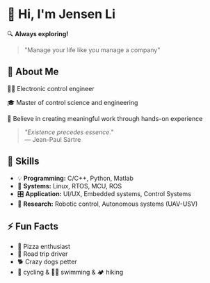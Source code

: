# 👋 Hi, I'm Jensen Li

🔍 **Always exploring!**

> "Manage your life like you manage a company"

## 🚀 About Me
🧑‍💻 Electronic control engineer

🎓 Master of control science and engineering

🌈 Believe in creating meaningful work through hands-on experience

> _"Existence precedes essence."_  
> — Jean-Paul Sartre  

## 🧰 Skills
- 💡 **Programming:** C/C++, Python, Matlab
- 🔌 **Systems:** Linux, RTOS, MCU, ROS
- 🎛️ **Application:** UI/UX, Embedded systems, Control Systems
- 🤖 **Research:** Robotic control, Autonomous systems (UAV-USV)

## ⚡ Fun Facts
- 🍕 Pizza enthusiast
- 🚙 Road trip driver
- 🐕 Crazy dogs petter
- 🚴 cycling & 🏊‍♂️ swimming & 🏕️ hiking

<!-- Optionally add social links here! -->
<!-- 🌐 [LinkedIn](#) • 🌎 [Website](#) • 🐦 [Twitter](#) -->

